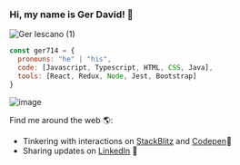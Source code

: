 ### Hi, my name is Ger David! 👋

![Ger lescano (1)](https://user-images.githubusercontent.com/62574447/123547432-23479900-d737-11eb-8611-ac47fc90faa1.png)

```javascript
const ger714 = {
  pronouns: "he" | "his",
  code: [Javascript, Typescript, HTML, CSS, Java],
  tools: [React, Redux, Node, Jest, Bootstrap]
}
```

![image](https://media.giphy.com/media/xFkgeu7dhfgqqxJqmj/giphy.gif)

Find me around the web 🌎:
- Tinkering with interactions on [StackBlitz](https://stackblitz.com/@ger714) and [Codepen](https://stackblitz.com/@ger714)🏓
- Sharing updates on [LinkedIn](https://www.linkedin.com/in/germandavidlescano/) 💼
